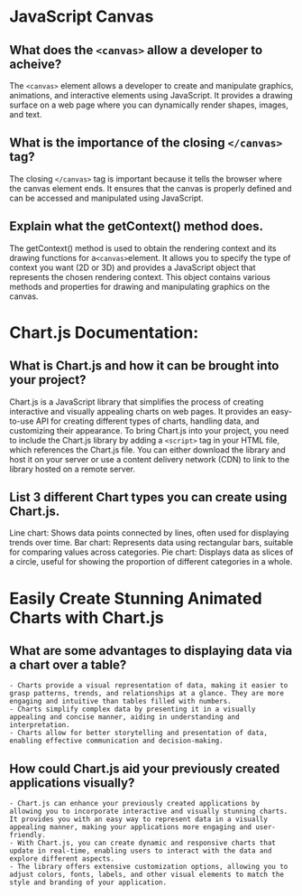 # JavaScript Canvas

## What does the `<canvas>` allow a developer to acheive?

The `<canvas>` element allows a developer to create and manipulate graphics, animations, and interactive elements using JavaScript. It provides a drawing surface on a web page where you can dynamically render shapes, images, and text.

## What is the importance of the closing `</canvas>` tag?

The closing `</canvas>` tag is important because it tells the browser where the canvas element ends. It ensures that the canvas is properly defined and can be accessed and manipulated using JavaScript.

## Explain what the getContext() method does.

The getContext() method is used to obtain the rendering context and its drawing functions for a`<canvas>`element. It allows you to specify the type of context you want (2D or 3D) and provides a JavaScript object that represents the chosen rendering context. This object contains various methods and properties for drawing and manipulating graphics on the canvas.

# Chart.js Documentation:

## What is Chart.js and how it can be brought into your project?

Chart.js is a JavaScript library that simplifies the process of creating interactive and visually appealing charts on web pages. It provides an easy-to-use API for creating different types of charts, handling data, and customizing their appearance.
To bring Chart.js into your project, you need to include the Chart.js library by adding a `<script>` tag in your HTML file, which references the Chart.js file. You can either download the library and host it on your server or use a content delivery network (CDN) to link to the library hosted on a remote server.

## List 3 different Chart types you can create using Chart.js.

Line chart: Shows data points connected by lines, often used for displaying trends over time.
Bar chart: Represents data using rectangular bars, suitable for comparing values across categories.
Pie chart: Displays data as slices of a circle, useful for showing the proportion of different categories in a whole.

# Easily Create Stunning Animated Charts with Chart.js

## What are some advantages to displaying data via a chart over a table?
    - Charts provide a visual representation of data, making it easier to grasp patterns, trends, and relationships at a glance. They are more engaging and intuitive than tables filled with numbers.
    - Charts simplify complex data by presenting it in a visually appealing and concise manner, aiding in understanding and interpretation.
    - Charts allow for better storytelling and presentation of data, enabling effective communication and decision-making.
## How could Chart.js aid your previously created applications visually?

    - Chart.js can enhance your previously created applications by allowing you to incorporate interactive and visually stunning charts. It provides you with an easy way to represent data in a visually appealing manner, making your applications more engaging and user-friendly.
    - With Chart.js, you can create dynamic and responsive charts that update in real-time, enabling users to interact with the data and explore different aspects.
    - The library offers extensive customization options, allowing you to adjust colors, fonts, labels, and other visual elements to match the style and branding of your application.
